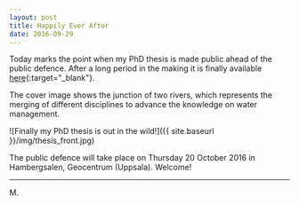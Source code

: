 ```yaml
---
layout: post
title: Happily Ever After
date: 2016-09-29
---
```


Today marks the point when my PhD thesis is made public ahead of the public defence. After a long period in the making it is finally available [here](https://uu.diva-portal.org/smash/record.jsf?dswid=-1712&faces-redirect=true&language=en&searchType=SIMPLE&query=&af=%5B%5D&aq=%5B%5B%7B%22personId%22%3A%22margi345+OR+0000-0002-0835-8897%22%7D%5D%5D&aq2=%5B%5B%5D%5D&aqe=%5B%5D&pid=diva2%3A957429&noOfRows=50&sortOrder=author_sort_asc&onlyFullText=false&sf=all){:target="_blank"}.

The cover image shows the junction of two rivers, which represents the merging of different disciplines to advance the knowledge on water management.

![Finally my PhD thesis is out in the wild!]({{ site.baseurl }}/img/thesis_front.jpg)

The public defence will take place on Thursday 20 October 2016 in Hambergsalen, Geocentrum (Uppsala). Welcome!

---

M.
